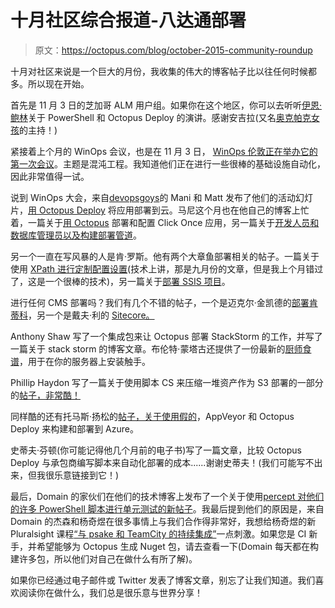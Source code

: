 # 十月社区综合报道-八达通部署

> 原文：<https://octopus.com/blog/october-2015-community-roundup>

十月对社区来说是一个巨大的月份，我收集的伟大的博客帖子比以往任何时候都多。所以现在开始。

首先是 11 月 3 日的芝加哥 ALM 用户组。如果你在这个地区，你可以去听听[伊恩·鲍林](http://twitter.com/ianpaullin)关于 PowerShell 和 Octopus Deploy 的演讲。感谢安吉拉(又名[奥克帕克女孩](https://twitter.com/OakParkGirl)的主持！)

紧接着上个月的 WinOps 会议，也是在 11 月 3 日， [WinOps 伦敦正在举办它的第一次会议](http://www.meetup.com/WinOps/events/226051235/)。主题是混沌工程。我知道他们正在进行一些很棒的基础设施自动化，因此非常值得一试。

说到 WinOps 大会，来自[devopsgoys](http://www.devopsguys.com/)的 Mani 和 Matt 发布了他们的活动幻灯片，[用 Octopus Deploy](http://www.slideshare.net/WinOpsConf/deploying-apps-to-the-cloud-with-octopus-deploy) 将应用部署到云。马尼这个月也在他自己的博客上忙着，一篇关于[用 Octopus](http://devopspractice.com/2015/10/21/concepts-clickonce-applications-build-via-teamcity-and-deploy-config-change-re-sign-via-octopus-deploy/) 部署和配置 Click Once 应用，另一篇关于[开发人员和数据库管理员以及构建部署管道](http://devopspractice.com/2015/10/25/dbas-and-developers-in-database-continuous-delivery-pipeline-tools-redgate-tools-git-teamcity-and-octopus-deploy-2/)。

另一个一直在写风暴的人是肯·罗斯。他有两个大章鱼部署相关的帖子。一篇关于使用 [XPath 进行定制配置设置](https://kzhendev.wordpress.com/2015/09/16/applying-custom-settings-with-octopus-deploy/)(技术上讲，那是九月份的文章，但是我上个月错过了，这是一个很棒的技术)，另一篇关于[部署 SSIS 项目](https://kzhendev.wordpress.com/2015/10/14/deploying-ssis-projects-with-octopus-deploy/)。

进行任何 CMS 部署吗？我们有几个不错的帖子，一个是迈克尔·金凯德的[部署肯蒂科](http://www.ecentricarts.com/blog/technology/kentico-octopus-deploy/)，另一个是戴夫·利的 [Sitecore。](http://www.daveleigh.co.uk/sitecore-deployments-part-3-octopus/)

Anthony Shaw 写了一个集成包来让 Octopus 部署 StackStorm 的工作，并写了一篇关于 stack storm 的博客文章。布伦特·蒙塔古还提供了一份最新的[厨师食谱](https://supermarket.chef.io/cookbooks/octopus-deploy)，用于在你的服务器上安装触手。

Phillip Haydon 写了一篇关于使用脚本 CS 来压缩一堆资产作为 S3 部署的一部分的[帖子，非常酷！](http://www.philliphaydon.com/2015/10/21/gzip-with-script-cs-in-octopus-deploy/)

同样酷的还有托马斯·扬松的[帖子，关于使用假的](http://blog.2mas.xyz/take-control-of-your-build-ci-and-deployment-with-fsharp-fake/)，AppVeyor 和 Octopus Deploy 来构建和部署到 Azure。

史蒂夫·芬顿(你可能记得他几个月前的电子书)写了一篇文章，比较 Octopus Deploy 与承包商编写脚本来自动化部署的成本......谢谢史蒂夫！(我们可能写不出来，但我很乐意链接到它！)

最后，Domain 的家伙们在他们的技术博客上发布了一个关于使用[percept 对他们的许多 PowerShell 脚本进行单元测试的新帖子](http://tech.domain.com.au/2015/10/using-pester-to-unit-test-powershell-scripts-continuously/)。我最后提到他们的原因是，来自 Domain 的杰森和杨奇煜在很多事情上与我们合作得非常好，我想给杨奇煜的新 Pluralsight 课程[“与 psake 和 TeamCity 的持续集成”](http://www.pluralsight.com/courses/continuous-integration-psake-teamcity-getting-started)一点刺激。如果您是 CI 新手，并希望能够为 Octopus 生成 Nuget 包，请去查看一下(Domain 每天都在构建许多包，所以他们对自己在做什么有所了解)。

如果你已经通过电子邮件或 Twitter 发表了博客文章，别忘了让我们知道。我们喜欢阅读你在做什么，我们总是很乐意与世界分享！